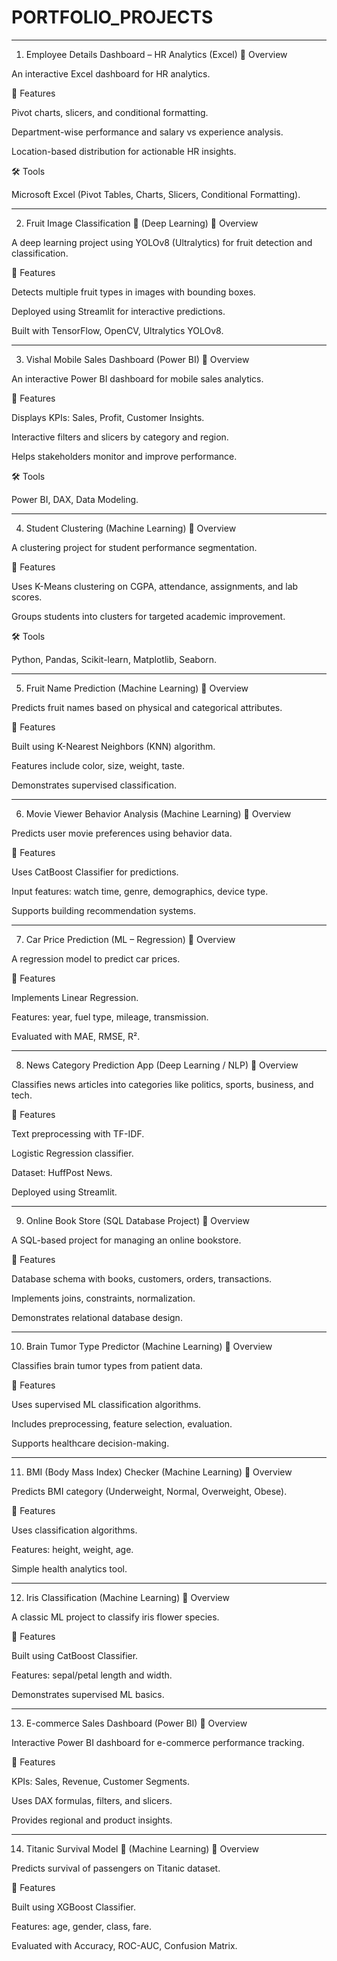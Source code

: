 # PORTFOLIO_PROJECTS
---

1. Employee Details Dashboard – HR Analytics (Excel)
📌 Overview

An interactive Excel dashboard for HR analytics.

🔑 Features

Pivot charts, slicers, and conditional formatting.

Department-wise performance and salary vs experience analysis.

Location-based distribution for actionable HR insights.

🛠️ Tools

Microsoft Excel (Pivot Tables, Charts, Slicers, Conditional Formatting).

---
2. Fruit Image Classification 🍎 (Deep Learning)
📌 Overview

A deep learning project using YOLOv8 (Ultralytics) for fruit detection and classification.

🔑 Features

Detects multiple fruit types in images with bounding boxes.

Deployed using Streamlit for interactive predictions.

Built with TensorFlow, OpenCV, Ultralytics YOLOv8.

---
3. Vishal Mobile Sales Dashboard (Power BI)
📌 Overview

An interactive Power BI dashboard for mobile sales analytics.

🔑 Features

Displays KPIs: Sales, Profit, Customer Insights.

Interactive filters and slicers by category and region.

Helps stakeholders monitor and improve performance.

🛠️ Tools

Power BI, DAX, Data Modeling.

---
4. Student Clustering (Machine Learning)
📌 Overview

A clustering project for student performance segmentation.

🔑 Features

Uses K-Means clustering on CGPA, attendance, assignments, and lab scores.

Groups students into clusters for targeted academic improvement.

🛠️ Tools

Python, Pandas, Scikit-learn, Matplotlib, Seaborn.

---
5. Fruit Name Prediction (Machine Learning)
📌 Overview

Predicts fruit names based on physical and categorical attributes.

🔑 Features

Built using K-Nearest Neighbors (KNN) algorithm.

Features include color, size, weight, taste.

Demonstrates supervised classification.

---
6. Movie Viewer Behavior Analysis (Machine Learning)
📌 Overview

Predicts user movie preferences using behavior data.

🔑 Features

Uses CatBoost Classifier for predictions.

Input features: watch time, genre, demographics, device type.

Supports building recommendation systems.

---
7. Car Price Prediction (ML – Regression)
📌 Overview

A regression model to predict car prices.

🔑 Features

Implements Linear Regression.

Features: year, fuel type, mileage, transmission.

Evaluated with MAE, RMSE, R².

---
8. News Category Prediction App (Deep Learning / NLP)
📌 Overview

Classifies news articles into categories like politics, sports, business, and tech.

🔑 Features

Text preprocessing with TF-IDF.

Logistic Regression classifier.

Dataset: HuffPost News.

Deployed using Streamlit.

---
9. Online Book Store (SQL Database Project)
📌 Overview

A SQL-based project for managing an online bookstore.

🔑 Features

Database schema with books, customers, orders, transactions.

Implements joins, constraints, normalization.

Demonstrates relational database design.

---
10. Brain Tumor Type Predictor (Machine Learning)
📌 Overview

Classifies brain tumor types from patient data.

🔑 Features

Uses supervised ML classification algorithms.

Includes preprocessing, feature selection, evaluation.

Supports healthcare decision-making.

---
11. BMI (Body Mass Index) Checker (Machine Learning)
📌 Overview

Predicts BMI category (Underweight, Normal, Overweight, Obese).

🔑 Features

Uses classification algorithms.

Features: height, weight, age.

Simple health analytics tool.

---
12. Iris Classification (Machine Learning)
📌 Overview

A classic ML project to classify iris flower species.

🔑 Features

Built using CatBoost Classifier.

Features: sepal/petal length and width.

Demonstrates supervised ML basics.

---
13. E-commerce Sales Dashboard (Power BI)
📌 Overview

Interactive Power BI dashboard for e-commerce performance tracking.

🔑 Features

KPIs: Sales, Revenue, Customer Segments.

Uses DAX formulas, filters, and slicers.

Provides regional and product insights.

---
14. Titanic Survival Model 🚢 (Machine Learning)
📌 Overview

Predicts survival of passengers on Titanic dataset.

🔑 Features

Built using XGBoost Classifier.

Features: age, gender, class, fare.

Evaluated with Accuracy, ROC-AUC, Confusion Matrix.
